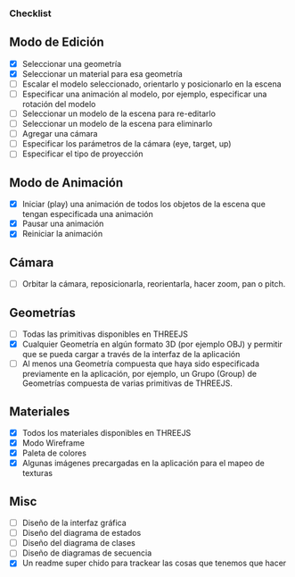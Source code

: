### Checklist
## Modo de Edición
- [x] Seleccionar una geometría
- [x] Seleccionar un material para esa geometría
- [ ] Escalar el modelo seleccionado, orientarlo y posicionarlo en la escena
- [ ] Especificar una animación al modelo, por ejemplo, especificar una rotación del
modelo
- [ ] Seleccionar un modelo de la escena para re-editarlo
- [ ] Seleccionar un modelo de la escena para eliminarlo
- [ ] Agregar una cámara
- [ ] Especificar los parámetros de la cámara (eye, target, up)
- [ ] Especificar el tipo de proyección
## Modo de Animación
- [x] Iniciar (play) una animación de todos los objetos de la escena que tengan especificada una animación
- [x] Pausar una animación
- [x] Reiniciar la animación
## Cámara
- [ ] Orbitar la cámara, reposicionarla, reorientarla, hacer zoom, pan o pitch.
## Geometrías
- [ ] Todas las primitivas disponibles en THREEJS
- [x] Cualquier Geometría en algún formato 3D (por ejemplo OBJ) y permitir que se pueda
cargar a través de la interfaz de la aplicación
- [ ] Al menos una Geometría compuesta que haya sido especificada previamente en la
aplicación, por ejemplo, un Grupo (Group) de Geometrías compuesta de varias primitivas
de THREEJS.
## Materiales
- [x] Todos los materiales disponibles en THREEJS
- [x] Modo Wireframe
- [x] Paleta de colores 
- [x] Algunas imágenes precargadas en la aplicación para el mapeo de texturas
## Misc
- [ ] Diseño de la interfaz gráfica
- [ ] Diseño del diagrama de estados
- [ ] Diseño del diagrama de clases
- [ ] Diseño de diagramas de secuencia
- [x] Un readme super chido para trackear las cosas que tenemos que hacer